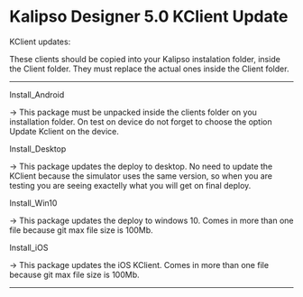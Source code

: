 # Kalipso Designer 5.0 KClient Update

KClient updates:

These clients should be copied into your Kalipso instalation folder, inside the Client folder. They must replace the actual ones inside the Client folder.

**************************************************************************

Install_Android

-> This package must be unpacked inside the clients folder on you installation folder. On test on device do not forget to choose the option Update Kclient on the device.

Install_Desktop

-> This package updates the deploy to desktop. No need to update the KClient because the simulator uses the same version, so when you are testing you are seeing exactelly what you will get on final deploy.

Install_Win10

-> This package updates the deploy to windows 10. Comes in more than one file because git max file size is 100Mb.

Install_iOS

-> This package updates the iOS KClient. Comes in more than one file because git max file size is 100Mb.


**************************************************************************
